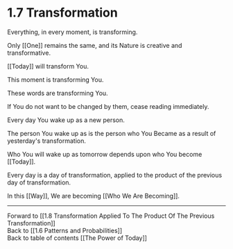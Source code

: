 # 1.7 Transformation

Everything, in every moment, is transforming. 

Only [[One]] remains the same, and its Nature is creative and transformative. 

[[Today]] will transform You.  

This moment is transforming You. 

These words are transforming You.  

If You do not want to be changed by them, cease reading immediately.  

Every day You wake up as a new person.  

The person You wake up as is the person who You Became as a result of yesterday's transformation.  

Who You will wake up as tomorrow depends upon who You become [[Today]].  

Every day is a day of transformation, applied to the product of the previous day of transformation. 

In this [[Way]], We are becoming [[Who We Are Becoming]].

___

Forward to [[1.8 Transformation Applied To The Product Of The Previous Transformation]]  
Back to [[1.6 Patterns and Probabilities]]  
Back to table of contents [[The Power of Today]]  
